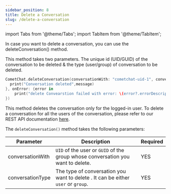 ```yaml
---
sidebar_position: 8
title: Delete a Conversation
slug: /delete-a-conversation
---
```

import Tabs from '@theme/Tabs';
import TabItem from '@theme/TabItem';

In case you want to delete a conversation, you can use the deleteConversation() method.

This method takes two parameters. The unique id (UID/GUID) of the conversation to be deleted & the type (user/group) of conversation to be deleted.


<Tabs>
<TabItem value="Swift" label="Swift">

```swift
CometChat.deleteConversation(conversationWith: "cometchat-uid-1", conversationType: .user, onSuccess: { message in
  print("Conversation deleted",message)
}, onError: {error in
	print("delete Convearstion failed with error: \(error?.errorDescription)")
})
```
</TabItem>
</Tabs>

This method deletes the conversation only for the logged-in user. To delete a conversation for all the users of the conversation, please refer to our REST API documentation [here](https://api-explorer.cometchat.com/reference/deletes-conversation).


The `deleteConversation()` method takes the following parameters:

| Parameter | Description | Required | 
| ---- | ---- | ---- | 
| conversationWith | `UID` of the user or `GUID` of the group whose conversation you want to delete. | YES | 
| conversationType | The type of conversation you want to delete . It can be either `user` or `group`. | YES | 
